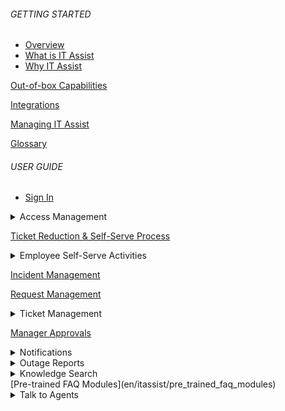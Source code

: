 ###### GETTING STARTED

- [Overview](en/itassist/overview#overview)
- [What is IT Assist](en/itassist/overview#what-is-it-assist)
- [Why IT Assist](en/itassist/overview#why-it-assist)

[Out-of-box Capabilities](en/itassist/out_of_box_capabilities)

[Integrations](en/itassist/integrations)

[Managing IT Assist](en/itassist/managing_it_assist)

[Glossary](en/itassist/glossary)

###### USER GUIDE

- [Sign In](en/itassist/sign_in)

<details >
  <summary>Access Management
  </summary>

  - [About Access Management](en/itassist/access_management)
  - [Reset Password](en/itassist/access_management#reset-password)
  - [Unlock Account](en/itassist/access_management#unlock-account)
  - [Password Health Checks and Reminders](en/itassist/access_management#password-health-checks-and-reminders)
  - [Configuration](en/itassist/access_management#configuration)

  </details>

[Ticket Reduction & Self-Serve Process](en/itassist/ticket_reduction_and_self-serve_process)

  <details >
  <summary>Employee Self-Serve Activities
  </summary>

  - [About](en/itassist/employee_self_service_activities)
  - [Configuration](en/itassist/employee_self_service_activities#configuration)

</details>

[Incident Management](en/itassist/incident_management)

[Request Management](en/itassist/request_management)

<details >
  <summary>Ticket Management
  </summary>
  - [About](en/itassist/ticket_management)
  - [View Tickets](en/itassist/ticket_management#view-tickets)
  - [Ticket Follow-up Actions](en/itassist/ticket_management#ticket-follo-up-actions)
  - [Ticket Updates](en/itassist/ticket_management#ticket-updates)

  </details>

[Manager Approvals](en/itassist/manager_approvals)

<details >
  <summary>Notifications
  </summary>

  - [About](en/itassist/notifications)
  - [Features](en/itassist/notifications#features)
  - [Types of Notifications](en/itassist/notifications#types-of-notifications)
  - [Ticket Updates](en/itassist/notifications#ticket-updates)

  </details>

<details >
  <summary>Outage Reports
  </summary>

  - [About](en/itassist/outage-reports)
  - [Configuration](en/itassist/outage-reports#configuration)

  </details>
<details >
  <summary>Knowledge Search
  </summary>

  - [About](en/itassist/knowledge_search)
  - [Features](en/itassist/knowledge_search#features)

  </details>
[Pre-trained FAQ Modules](en/itassist/pre_trained_faq_modules)

<details >
  <summary>Talk to Agents
  </summary>

  - [About](en/itassist/talk_to_agent)
  - [Configuration](en/itassist/talk_to_agent#configuration)

  </details>